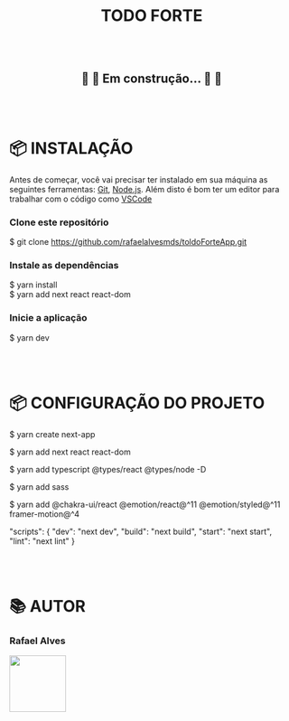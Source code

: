<h1 align="center">TODO FORTE</h1>

<br/><br/>


<h2 align="center"> 
	🚧 🚀 Em construção... 🚀 🚧
</h2>

<br/><br/>

# 📦 INSTALAÇÃO

Antes de começar, você vai precisar ter instalado em sua máquina as seguintes ferramentas:
[Git](https://git-scm.com), [Node.js](https://nodejs.org/en/). 
Além disto é bom ter um editor para trabalhar com o código como [VSCode](https://code.visualstudio.com/)

### Clone este repositório
  $ git clone https://github.com/rafaelalvesmds/toldoForteApp.git
  
### Instale as dependências
  $ yarn install <br/>
  $ yarn add next react react-dom
  
### Inicie a aplicação
  $ yarn dev
  
<br/><br/>
  

# 📦 CONFIGURAÇÃO DO PROJETO

  <!-- To create a project, run: -->
  $ yarn create next-app

<!-- Install next, react and react-dom in your project: -->
  $ yarn add next react react-dom

  $ yarn add typescript @types/react @types/node -D

  $ yarn add sass

  $ yarn add @chakra-ui/react @emotion/react@^11 @emotion/styled@^11 framer-motion@^4

<!-- //Open package.json and add the following scripts: -->
"scripts": {
  "dev": "next dev",
  "build": "next build",
  "start": "next start",
  "lint": "next lint"
}


<br/><br/>
	    
# 📚 AUTOR

### Rafael Alves
<td align="center"><img src="https://avatars.githubusercontent.com/u/84939473?v=4" width="100"></td>
